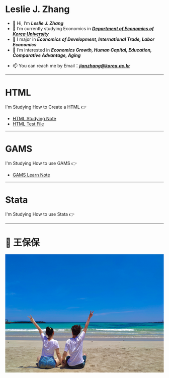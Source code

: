 # Leslie J. Zhang

- 👋 Hi, I’m ***Leslie J. Zhang***
- 🌱 I’m currently studying Economics in [***Department of Economics of Korea University***](http://econ.korea.ac.kr/econ/)
- 💞️ I major in ***Economics of Development, International Trade, Labor Economics***
- 👀 I’m interested in ***Economics Growth, Human Capital, Education, Comparative Advantage, Aging***
<!--- 💞️ I’m looking to collaborate on ...
--->
- 📫 You can reach me by Email：***jianzhang@korea.ac.kr***

<!---
Lesliezj09/Lesliezj09 is a ✨ special ✨ repository because its `README.md` (this file) appears on your GitHub profile.
You can click the Preview link to take a look at your changes.
--->

****
# HTML 

I'm Studying How to Create a HTML 👉 

* [HTML Studying Note](https://lesliezj09.github.io/Leslie/HTML_Notes/HTML_md_html/)
* [HTML Test File](https://lesliezj09.github.io/Leslie/HTML_Notes/HTML_html/)



****
# GAMS 

I'm Studying How to use GAMS 👉 

* [GAMS Learn Note](https://lesliezj09.github.io/Leslie/GAMS_Notes/)



****
# Stata

I'm Studying How to use Stata 👉 



****

# 💌 王保保 

![wangbaobao](2021-06-16-12-45-41.png)
